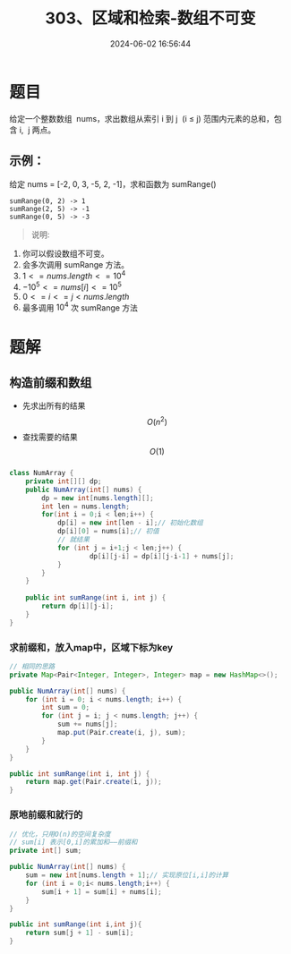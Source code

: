 ﻿---
title: 303、区域和检索-数组不可变
categories:
- leetcode
tags:
  - 面向对象设计
  - 数组
  - 前缀和
date: 2024-06-02 16:56:44
---

# 题目
给定一个整数数组  nums，求出数组从索引 i 到 j  (i ≤ j) 范围内元素的总和，包含 i,  j 两点。

## 示例：

给定 nums = [-2, 0, 3, -5, 2, -1]，求和函数为 sumRange()
```
sumRange(0, 2) -> 1
sumRange(2, 5) -> -1
sumRange(0, 5) -> -3
```
> 说明:

1. 你可以假设数组不可变。
2. 会多次调用 sumRange 方法。
3. $1 <= nums.length <= 10^4$
4. $-10^5 <= nums[i] <= 10^5$
5. $0 <= i <= j < nums.length$
6. 最多调用 $10^4$ 次 sumRange 方法

<!-- 来源：力扣（LeetCode）
链接：https://leetcode-cn.com/problems/range-sum-query-immutable
著作权归领扣网络所有。商业转载请联系官方授权，非商业转载请注明出处。 -->

# 题解
## 构造前缀和数组
- 先求出所有的结果 
$$ O(n^2) $$
- 查找需要的结果
$$ O(1) $$

### 
```java
class NumArray {
    private int[][] dp;
    public NumArray(int[] nums) {
        dp = new int[nums.length][];
        int len = nums.length;
        for(int i = 0;i < len;i++) {
            dp[i] = new int[len - i];// 初始化数组
            dp[i][0] = nums[i];// 初值
            // 就结果
            for (int j = i+1;j < len;j++) {
                    dp[i][j-i] = dp[i][j-i-1] + nums[j];
            }
        }
    }
    
    public int sumRange(int i, int j) {
        return dp[i][j-i];
    }
}

```

### 求前缀和，放入map中，区域下标为key
```java
// 相同的思路
private Map<Pair<Integer, Integer>, Integer> map = new HashMap<>();

public NumArray(int[] nums) {
    for (int i = 0; i < nums.length; i++) {
        int sum = 0;
        for (int j = i; j < nums.length; j++) {
            sum += nums[j];
            map.put(Pair.create(i, j), sum);
        }
    }
}

public int sumRange(int i, int j) {
    return map.get(Pair.create(i, j));
}

```

### 原地前缀和就行的
```java
// 优化，只用O(n)的空间复杂度
// sum[i] 表示[0,i]的累加和——前缀和
private int[] sum;

public NumArray(int[] nums) {
    sum = new int[nums.length + 1];// 实现原位[i,i]的计算
    for (int i = 0;i< nums.length;i++) {
        sum[i + 1] = sum[i] + nums[i];
    }
}

public int sumRange(int i,int j){
    return sum[j + 1] - sum[i];
}
```